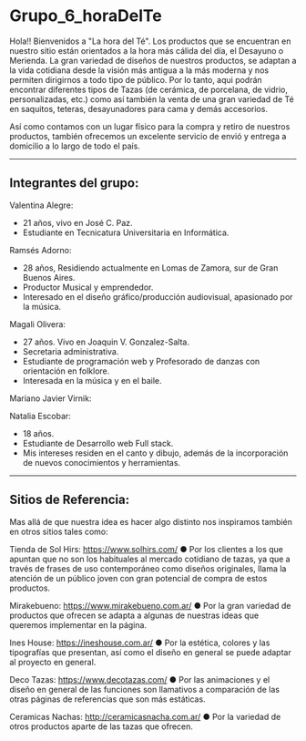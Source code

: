 # Grupo_6_horaDelTe

Hola!! Bienvenidos a "La hora del Té". Los productos que se encuentran en nuestro sitio están orientados a la hora más cálida del día, el Desayuno o Merienda. La gran variedad de diseños de nuestros productos, se adaptan a la vida cotidiana desde la visión más antigua a la más moderna y nos permiten dirigirnos a todo tipo de público. Por lo tanto, aqui podrán encontrar diferentes tipos de Tazas (de cerámica, de porcelana, de vidrio, personalizadas, etc.) como así también la venta de una gran variedad de Té en saquitos, teteras, desayunadores para cama y demás accesorios. 

Así como contamos con un lugar físico para la compra y retiro de nuestros productos, también ofrecemos un excelente servicio de envió y entrega a domicilio a lo largo de todo el país.

___
##  Integrantes del grupo:

Valentina Alegre:
- 21 años, vivo en José C. Paz. 
- Estudiante en Tecnicatura Universitaria en Informática.

Ramsés Adorno:
- 28 años, Residiendo actualmente en Lomas de Zamora, sur de Gran Buenos Aires.
- Productor Musical y emprendedor.
- Interesado en el diseño gráfico/producción audiovisual, apasionado por la música.

Magali Olivera:
- 27 años. Vivo en Joaquin V. Gonzalez-Salta.
- Secretaria administrativa.
- Estudiante de programación web y Profesorado de danzas con orientación en folklore.
- Interesada en la música y en el baile.

Mariano Javier Virnik:

Natalia Escobar:
- 18 años.
- Estudiante de Desarrollo web Full stack.
- Mis intereses residen en el canto y dibujo, además de la incorporación de nuevos conocimientos y herramientas.

___
## Sitios de Referencia:

Mas allá de que nuestra idea es hacer algo distinto nos inspiramos también en otros sitios tales como:

Tienda de Sol Hirs: https://www.solhirs.com/ 
● Por los clientes a los que apuntan que no son los habituales al mercado cotidiano de tazas, ya que a través de frases de uso contemporáneo como diseños originales, llama la atención de un público joven con gran potencial de compra de estos productos.

Mirakebueno: https://www.mirakebueno.com.ar/ 
● Por la gran variedad de productos que ofrecen se adapta a algunas de nuestras ideas que queremos implementar en la página.

Ines House: https://ineshouse.com.ar/ 
● Por la estética, colores y las tipografías que presentan, así como el diseño en general se puede adaptar al proyecto en general.

Deco Tazas: https://www.decotazas.com/ 
● Por las animaciones y el diseño en general de las funciones son llamativos a comparación de las otras páginas de referencias que son más estáticas.

Ceramicas Nachas: http://ceramicasnacha.com.ar/ 
● Por la variedad de otros productos aparte de las tazas que ofrecen.


